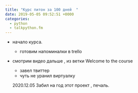 ```yaml
---
title: "Курс питон за 100 дней  "
date: 2019-05-05 09:52:51 +0000
categories:
  - python 
  - talkpython.fm
---
```



- начало курса. 
   -  готовим  напоминалки в trello
   
- смотрим видео дальше , из ветки Welcome to the course
  - завел твиттер
  - чуть не уранил виртуалку
  
  2020.12.05 Забил на год этот проект , печаль.  
  
